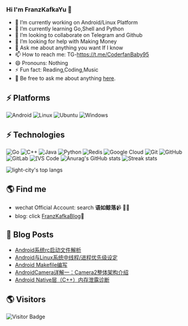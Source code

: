 ### Hi I'm FranzKafkaYu 👋

<!--
**FranzKafkaYu/FranzKafkaYu** is a ✨ _special_ ✨ repository because its `README.md` (this file) appears on your GitHub profile.

Here are some ideas to get you started:


-->
- 🔭 I’m currently working on Android/Linux Platform
- 🌱 I’m currently learning Go,Shell and Python
- 👯 I’m looking to collaborate on Telegram and Github
- 🤔 I’m looking for help with Making Money
- 💬 Ask me about anything you want If I know
- 📫 How to reach me: TG-https://t.me/CoderfanBaby95
- 😄 Pronouns: Nothing
- ⚡ Fun fact: Reading,Coding,Music
- 💬 Be free to ask me about anything [here](https://github.com/FranzKafkaYu/FranzKafkaYu/issues).
## ⚡ Platforms

![Android](https://img.shields.io/badge/Android-3DDC84?style=for-the-badge&logo=android&logoColor=white)
![Linux](https://img.shields.io/badge/Linux-FCC624?style=for-the-badge&logo=linux&logoColor=black)
![Ubuntu](https://img.shields.io/badge/Ubuntu-E95420?style=for-the-badge&logo=ubuntu&logoColor=white)
![Windows](https://img.shields.io/badge/Windows-0078D6?style=for-the-badge&logo=windows&logoColor=white)

## ⚡ Technologies

![Go](https://img.shields.io/badge/-go-%23E44D27?style=flat-square&logo=go&logoColor=ffffff)
![C++](https://img.shields.io/badge/-C++-00599C?style=flat-square&logo=c)
![Java](https://img.shields.io/badge/-java-E34A86?style=flat-square&logo=java)
![Python](https://img.shields.io/badge/-Python-black?style=flat-square&logo=Python)
![Redis](https://img.shields.io/badge/-Redis-black?style=flat-square&logo=Redis)
![Google Cloud](https://img.shields.io/badge/Google%20Cloud-black?style=flat-square&logo=google-cloud)
![Git](https://img.shields.io/badge/-Git-black?style=flat-square&logo=git)
![GitHub](https://img.shields.io/badge/-GitHub-181717?style=flat-square&logo=github)
![GitLab](https://img.shields.io/badge/-GitLab-FCA121?style=flat-square&logo=gitlab)
<img alt="[VS Code" src="https://img.shields.io/badge/-VSCode-%23007ACC?style=flat-square&logo=visual-studio-code" />
![Anurag's GitHub stats](https://github-readme-stats.vercel.app/api?username=FranzKafkaYu&theme=cobalt2&show_icons=true)
![Streak stats](https://github-readme-streak-stats.herokuapp.com/?user=FranzKafkaYu&show_icons=true&theme=tokyonight)
<p align='left'>
  <img align="top" src="https://github-readme-stats.vercel.app/api/top-langs/?username=FranzKafkaYu&bg_color=071A2C&line_height=20&text_color=FFFFFF" alt="light-city's top langs"/>
</p>


## 🌎 Find me
- wechat Official Account: search **语如鲸落**📹 ✍🏾
- blog: click [FranzKafkaBlog](https://coderfan.net/)🏓
## 🚀 Blog Posts
<!-- BLOG-POST-LIST:START -->
- [Android系统rc启动文件解析](https://coderfan.net/rc-init-files-in-android-system.html?utm_source=rss&utm_medium=rss&utm_campaign=rc-init-files-in-android-system)
- [Android与Linux系统中线程/进程优先级设定](https://coderfan.net/android-or-linux-progress-threads-priority-set.html?utm_source=rss&utm_medium=rss&utm_campaign=android-or-linux-progress-threads-priority-set)
- [Android Makefile编写](https://coderfan.net/android-makefile-compose.html?utm_source=rss&utm_medium=rss&utm_campaign=android-makefile-compose)
- [AndroidCamera详解一：Camera2整体架构介绍](https://coderfan.net/android-camera2-architecture-analysis.html?utm_source=rss&utm_medium=rss&utm_campaign=android-camera2-architecture-analysis)
- [Android Native层（C++）内存泄露诊断](https://coderfan.net/android-native-memory-leak-debug.html?utm_source=rss&utm_medium=rss&utm_campaign=android-native-memory-leak-debug)
<!-- BLOG-POST-LIST:END -->

## 🌎 Visitors
![Visitor Badge](https://visitor-badge.laobi.icu/badge?page_id=aemmadi.aemmadi)
